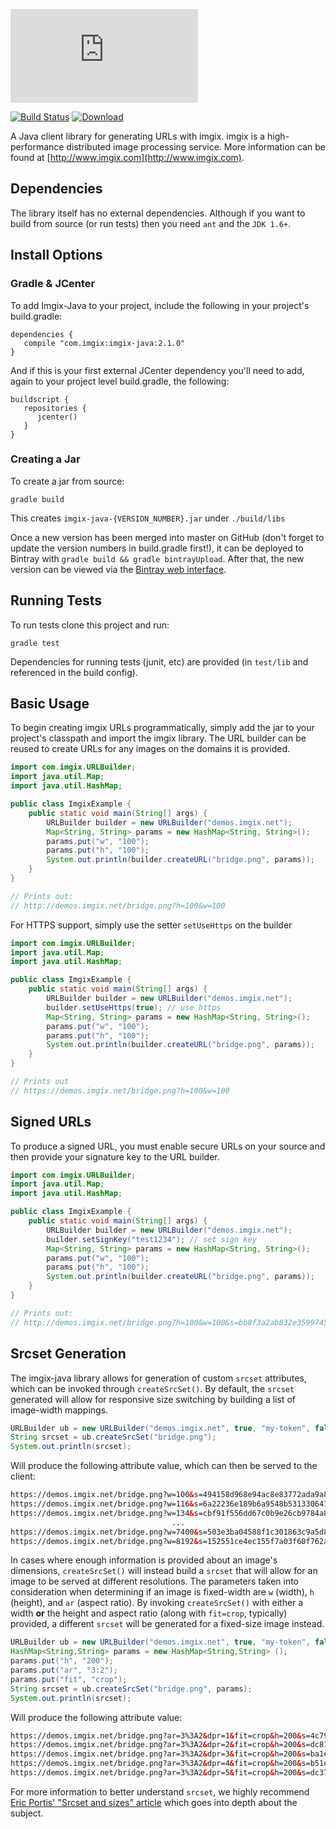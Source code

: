 ![imgix logo](https://assets.imgix.net/imgix-logo-web-2014.pdf?page=2&fm=png&w=200&h=200)

[![Build Status](https://travis-ci.org/imgix/imgix-java.png?branch=master)](https://travis-ci.org/imgix/imgix-java)
[ ![Download](https://api.bintray.com/packages/imgix/maven/imgix-java/images/download.svg?version=2.1.0) ](https://bintray.com/imgix/maven/imgix-java/2.1.0/link)

A Java client library for generating URLs with imgix. imgix is a high-performance
distributed image processing service. More information can be found at
[http://www.imgix.com](http://www.imgix.com).


Dependencies
------------

The library itself has no external dependencies. Although if you want to build from source (or run tests) then you need `ant` and the `JDK 1.6+`.

## Install Options

### Gradle & JCenter

To add Imgix-Java to your project, include the following in your project's build.gradle:

```
dependencies {
   compile "com.imgix:imgix-java:2.1.0"
}
```

And if this is your first external JCenter dependency you'll need to add, again to your project level build.gradle, the following:

```
buildscript {
   repositories {
      jcenter()
   }
}
```

### Creating a Jar

To create a jar from source:

```
gradle build
```

This creates `imgix-java-{VERSION_NUMBER}.jar` under `./build/libs`

Once a new version has been merged into master on GitHub (don't forget to update the version numbers in build.gradle first!), it can be deployed to Bintray with `gradle build && gradle bintrayUpload`. After that, the new version can be viewed via the [Bintray web interface](https://bintray.com/imgix/maven/imgix-java).

Running Tests
-------------

To run tests clone this project and run:

```
gradle test
```

Dependencies for running tests (junit, etc) are provided (in `test/lib` and referenced in the build config).

Basic Usage
-----------

To begin creating imgix URLs programmatically, simply add the jar to your project's classpath and import the imgix library. The URL builder can be reused to create URLs for any
images on the domains it is provided.

```java
import com.imgix.URLBuilder;
import java.util.Map;
import java.util.HashMap;

public class ImgixExample {
    public static void main(String[] args) {
        URLBuilder builder = new URLBuilder("demos.imgix.net");
        Map<String, String> params = new HashMap<String, String>();
        params.put("w", "100");
        params.put("h", "100");
        System.out.println(builder.createURL("bridge.png", params));
    }
}

// Prints out:
// http://demos.imgix.net/bridge.png?h=100&w=100
```


For HTTPS support, simply use the setter `setUseHttps` on the builder

```java
import com.imgix.URLBuilder;
import java.util.Map;
import java.util.HashMap;

public class ImgixExample {
    public static void main(String[] args) {
        URLBuilder builder = new URLBuilder("demos.imgix.net");
        builder.setUseHttps(true); // use https
        Map<String, String> params = new HashMap<String, String>();
        params.put("w", "100");
        params.put("h", "100");
        System.out.println(builder.createURL("bridge.png", params));
    }
}

// Prints out
// https://demos.imgix.net/bridge.png?h=100&w=100
```


Signed URLs
-----------

To produce a signed URL, you must enable secure URLs on your source and then
provide your signature key to the URL builder.

```java
import com.imgix.URLBuilder;
import java.util.Map;
import java.util.HashMap;

public class ImgixExample {
    public static void main(String[] args) {
        URLBuilder builder = new URLBuilder("demos.imgix.net");
        builder.setSignKey("test1234"); // set sign key
        Map<String, String> params = new HashMap<String, String>();
        params.put("w", "100");
        params.put("h", "100");
        System.out.println(builder.createURL("bridge.png", params));
    }
}

// Prints out:
// http://demos.imgix.net/bridge.png?h=100&w=100&s=bb8f3a2ab832e35997456823272103a4
```


Srcset Generation
-----------

The imgix-java library allows for generation of custom `srcset` attributes, which can be invoked through `createSrcSet()`. By default, the `srcset` generated will allow for responsive size switching by building a list of image-width mappings.

```java
URLBuilder ub = new URLBuilder("demos.imgix.net", true, "my-token", false);
String srcset = ub.createSrcSet("bridge.png");
System.out.println(srcset);
```

Will produce the following attribute value, which can then be served to the client:

```html
https://demos.imgix.net/bridge.png?w=100&s=494158d968e94ac8e83772ada9a83ad1 100w,
https://demos.imgix.net/bridge.png?w=116&s=6a22236e189b6a9548b531330647ffa7 116w,
https://demos.imgix.net/bridge.png?w=134&s=cbf91f556dd67c0b9e26cb9784a83794 134w,
                                    ...
https://demos.imgix.net/bridge.png?w=7400&s=503e3ba04588f1c301863c9a5d84fe91 7400w,
https://demos.imgix.net/bridge.png?w=8192&s=152551ce4ec155f7a03f60f762a1ca33 8192w
```

In cases where enough information is provided about an image's dimensions, `createSrcSet()` will instead build a `srcset` that will allow for an image to be served at different resolutions. The parameters taken into consideration when determining if an image is fixed-width are `w` (width), `h` (height), and `ar` (aspect ratio). By invoking `createSrcSet()` with either a width **or** the height and aspect ratio (along with `fit=crop`, typically) provided, a different `srcset` will be generated for a fixed-size image instead.

```java
URLBuilder ub = new URLBuilder("demos.imgix.net", true, "my-token", false);
HashMap<String,String> params = new HashMap<String,String> ();
params.put("h", "200");
params.put("ar", "3:2");
params.put("fit", "crop");
String srcset = ub.createSrcSet("bridge.png", params);
System.out.println(srcset);

```

Will produce the following attribute value:

```html
https://demos.imgix.net/bridge.png?ar=3%3A2&dpr=1&fit=crop&h=200&s=4c79373f535df7e2594a8f6622ec6631 1x,
https://demos.imgix.net/bridge.png?ar=3%3A2&dpr=2&fit=crop&h=200&s=dc818ae4522494f2f750651304a4d825 2x,
https://demos.imgix.net/bridge.png?ar=3%3A2&dpr=3&fit=crop&h=200&s=ba1ec0cef6c77ff02330d40cc4dae932 3x,
https://demos.imgix.net/bridge.png?ar=3%3A2&dpr=4&fit=crop&h=200&s=b51e497d9461be62354c0ea12b6524fb 4x,
https://demos.imgix.net/bridge.png?ar=3%3A2&dpr=5&fit=crop&h=200&s=dc37c1fbee505d425ca8e3764b37f791 5x
```

For more information to better understand `srcset`, we highly recommend [Eric Portis' "Srcset and sizes" article](https://ericportis.com/posts/2014/srcset-sizes/) which goes into depth about the subject.
